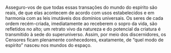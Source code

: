 ﻿Asseguro-vos de que todas essas transações do mundo do espírito são reais, de que elas acontecem de acordo com usos estabelecidos e em harmonia com as leis imutáveis dos domínios universais. Os seres de cada ordem recém-criada, imediatamente ao receberem o sopro da vida, são refletidos no alto; um retrato vivo da natureza e do potencial da criatura é transmitido à sede do superuniverso. Assim, por meio dos discernidores, os Censores ficam plenamente conhecedores, exatamente, de “quel modo de espírito” nasceu nos mundos do espaço.